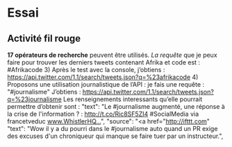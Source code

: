 # Essai
## Activité fil rouge
**17 opérateurs de recherche** peuvent être utilisés.
*La requête* que je peux faire  pour trouver les derniers tweets contenant Afrika et code est : #Afrikacode
3)	Après le test avec la console, j’obtiens :
https://api.twitter.com/1.1/search/tweets.json?q=%23afrikacode
4)	Proposons une utilisation journalistique de l’API : je fais une requête : "#journalisme"
J’obtiens :
https://api.twitter.com/1.1/search/tweets.json?q=%23journalisme
Les renseignements interessants  qu’elle pourrait permettre d’obtenir sont :
"text": "Le #journalisme augmenté, une réponse à la crise de l'information ? : http://t.co/Ric8SF5ZI4 #SocialMedia via francetveduc www.WhistlerHQ…",
"source": "<a href="http://ifttt.com"
"text": "Wow il y a du pourri dans le #journalisme auto quand un PR exige des excuses d'un chroniqueur qui manque se faire tuer par un instructeur.",
	

